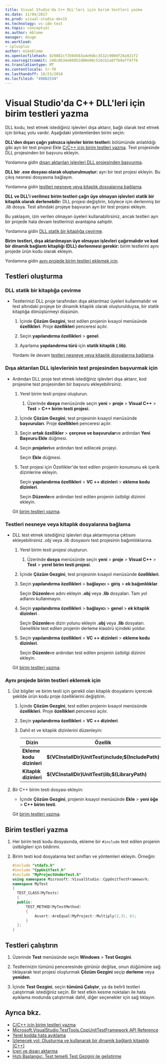 ```yaml
---
title: Visual Studio'da C++ DLL'leri için birim testleri yazma
ms.date: 11/04/2017
ms.prod: visual-studio-dev15
ms.technology: vs-ide-test
ms.topic: conceptual
ms.author: mblome
manager: douge
ms.workload:
- cplusplus
author: mikeblome
ms.openlocfilehash: 829882cf3504583a4e9dbc3532c900df26a921f2
ms.sourcegitcommit: 240c8b34e80952d00e90c52dcb1a077b9aff47f6
ms.translationtype: MT
ms.contentlocale: tr-TR
ms.lasthandoff: 10/23/2018
ms.locfileid: "49862534"
---
```

# <a name="write-unit-tests-for-c-dlls-in-visual-studio"></a>Visual Studio'da C++ DLL'leri için birim testleri yazma

 DLL kodu, test etmek istediğiniz işlevleri dışa aktarır, bağlı olarak test etmek için birkaç yolu vardır. Aşağıdaki yöntemlerden birini seçin:

 **DLL'den dışarı çağrı yalnızca işlevler birim testleri:** bölümünde anlatıldığı gibi ayrı bir test projesi Ekle [C/C++ için birim testleri yazma](writing-unit-tests-for-c-cpp.md). Test projesinde DLL projesinden bir başvuru ekleyin.

 Yordamına gidin [dışarı aktarılan işlevleri DLL projesinden başvurma](#projectRef).

 **DLL bir .exe dosyası olarak oluşturulmuştur:** ayrı bir test projesi ekleyin. Bu çıkış nesnesi dosyasına bağlayın.

 Yordamına gidin [testleri nesneye veya kitaplık dosyalarına bağlama](#objectRef).

 **DLL ve DLL'i verilmez birim testleri çağrı üye olmayan işlevleri statik bir kitaplık olarak derlenebilir:** DLL projesi değiştirin, böylece için derlenmiş bir *.lib* dosya. Test altındaki projeye başvuran ayrı bir test projesi ekleyin.

 Bu yaklaşım, izin verilen olmayan üyeleri kullanabilirsiniz, ancak testleri ayrı bir projede hala devam testlerinizi avantajına sahiptir.

 Yordamına gidin [DLL statik bir kitaplığa çevirme](#staticLink).

 **Birim testleri, dışa aktarılmayan üye olmayan işlevleri çağırmalıdır ve kod bir dinamik bağlantı kitaplığı (DLL) derlenmesi gerekir:** birim testlerini aynı projede ürün kodu olarak ekleyin.

 Yordamına gidin [aynı projede birim testleri eklemek için](#sameProject).

## <a name="create-the-tests"></a>Testleri oluşturma

###  <a name="staticLink"></a> DLL statik bir kitaplığa çevirme

- Testlerinizi DLL proje tarafından dışa aktarılmaz üyeleri kullanmalıdır ve test altındaki projeye bir dinamik kitaplık olarak oluşturulduysa, bir statik kitaplığa dönüştürmeyi düşünün.

  1.  İçinde **Çözüm Gezgini**, test edilen projenin kısayol menüsünde **özellikleri**. Proje **özellikleri** penceresi açılır.

  2.  Seçin **yapılandırma özellikleri** > **genel**.

  3.  Ayarlama **yapılandırma türü** için **statik kitaplık (.lib)**.

  Yordamı ile devam [testleri nesneye veya kitaplık dosyalarına bağlama](#objectRef).

###  <a name="projectRef"></a> Dışa aktarılan DLL işlevlerinin test projesinden başvurmak için

- Ardından DLL proje test etmek istediğiniz işlevleri dışa aktarır, kod projesine test projesinden bir başvuru ekleyebilirsiniz.

  1.  Yerel birim testi projesi oluşturun.

      1.  Üzerinde **dosya** menüsünde seçin **yeni** > **proje** > **Visual C++**  >  **Test** > **C++ birim testi projesi**.

  2.  İçinde **Çözüm Gezgini**, test projesinin kısayol menüsünde **başvuruları**. Proje **özellikleri** penceresi açılır.

  3.  Seçin **ortak özellikler** > **çerçeve ve başvurular**ve ardından **Yeni Başvuru Ekle** düğmesi.

  4.  Seçin **projeleri**ve ardından test edilecek projeyi.

       Seçin **Ekle** düğmesi.

  5.  Test projesi için Özellikler'de test edilen projenin konumunu ek içerik dizinlerine ekleyin.

       Seçin **yapılandırma özellikleri** > **VC ++ dizinleri** > **ekleme kodu dizinleri**.

       Seçin **Düzenle**ve ardından test edilen projenin üstbilgi dizinini ekleyin.

  Git [birim testleri yazma](#addTests).

###  <a name="objectRef"></a> Testleri nesneye veya kitaplık dosyalarına bağlama

- DLL test etmek istediğiniz işlevleri dışa aktarmıyorsa çıktısını ekleyebilirsiniz *.obj* veya *.lib* dosyasını test projesinin bağımlılıklarına.

  1.  Yerel birim testi projesi oluşturun.

      1.  Üzerinde **dosya** menüsünde seçin **yeni** > **proje** > **Visual C++**  >  **Test** > **yerel birim testi projesi**.

  2.  İçinde **Çözüm Gezgini**, test projesinin kısayol menüsünde **özellikleri**.

  3.  Seçin **yapılandırma özellikleri** > **bağlayıcı** > **giriş** > **ek bağımlılıklar**.

       Seçin **Düzenle**ve adını ekleyin **.obj** veya **.lib** dosyaları. Tam yol adlarını kullanmayın.

  4.  Seçin **yapılandırma özellikleri** > **bağlayıcı** > **genel** > **ek kitaplık dizinleri** .

       Seçin **Düzenle**ve dizin yolunu ekleyin **.obj** veya **.lib** dosyaları. Genellikle test edilen projenin derleme klasörü içindeki yoldur.

  5.  Seçin **yapılandırma özellikleri** > **VC ++ dizinleri** > **ekleme kodu dizinleri**.

       Seçin **Düzenle**ve ardından test edilen projenin üstbilgi dizinini ekleyin.

  Git [birim testleri yazma](#addTests).

###  <a name="sameProject"></a> Aynı projede birim testleri eklemek için

1. Üst bilgiler ve birim testi için gerekli olan kitaplık dosyalarını içerecek şekilde ürün kodu proje özelliklerini değiştirin.

   1.  İçinde **Çözüm Gezgini**, test edilen projenin kısayol menüsünde **özellikleri**. Proje **özellikleri** penceresi açılır.

   2.  Seçin **yapılandırma özellikleri** > **VC ++ dizinleri**.

   3.  Dahil et ve kitaplık dizinlerini düzenleyin:

       |Dizin|Özellik|
       |-|-|
       |**Ekleme kodu dizinleri** | **$(VCInstallDir)UnitTest\include;$(IncludePath)**|
       |**Kitaplık dizinleri** | **$(VCInstallDir)UnitTest\lib;$(LibraryPath)**|

2. Bir C++ birim testi dosyası ekleyin:

   -   İçinde **Çözüm Gezgini**, projenin kısayol menüsünde **Ekle** > **yeni öğe** > **C++ birim testi**.

   Git [birim testleri yazma](#addTests).

##  <a name="addTests"></a> Birim testleri yazma

1.  Her birim testi kodu dosyasında, ekleme bir `#include` test edilen projenin üstbilgileri için bildirimi.

2.  Birim testi kod dosyalarına test sınıfları ve yöntemleri ekleyin. Örneğin:

    ```cpp
    #include "stdafx.h"
    #include "CppUnitTest.h"
    #include "MyProjectUnderTest.h"
    using namespace Microsoft::VisualStudio::CppUnitTestFramework;
    namespace MyTest
    {
      TEST_CLASS(MyTests)
      {
      public:
          TEST_METHOD(MyTestMethod)
          {
              Assert::AreEqual(MyProject::Multiply(2,3), 6);
          }
      };
    }
    ```

## <a name="run-the-tests"></a>Testleri çalıştırın

1.  Üzerinde **Test** menüsünde seçin **Windows** > **Test Gezgini**.

1. Testlerinizin tümünü penceresinde görünür değilse, onun düğümüne sağ tıklayarak test projesi oluşturmak **Çözüm Gezgini** seçip **derleme** veya **yeniden**.

1.  İçinde **Test Gezgini**, seçin **tümünü Çalıştır**, ya da belirli testleri çalıştırmak istediğiniz seçin. Bir test etkin kesme noktaları ile hata ayıklama modunda çalıştırmak dahil, diğer seçenekler için sağ tıklayın.

## <a name="see-also"></a>Ayrıca bkz.

- [C/C++ için birim testleri yazma](writing-unit-tests-for-c-cpp.md)
- [Microsoft.VisualStudio.TestTools.CppUnitTestFramework API Reference](../test/microsoft-visualstudio-testtools-cppunittestframework-api-reference.md)
- [Yerel kodda hata ayıklama](../debugger/debugging-native-code.md)
- [İzlenecek yol: Oluşturma ve kullanarak bir dinamik bağlantı kitaplığı (C++)](/cpp/build/walkthrough-creating-and-using-a-dynamic-link-library-cpp)
- [İçeri ve dışarı aktarma](/cpp/build/importing-and-exporting)
- [Hızlı Başlangıç: Test temelli Test Gezgini ile geliştirme](../test/quick-start-test-driven-development-with-test-explorer.md)

